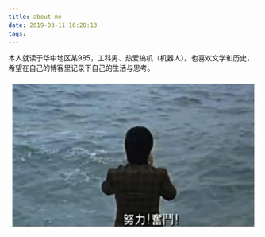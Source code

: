 ```yaml
---
title: about me
date: 2019-03-11 16:20:13
tags:
---
```

本人就读于华中地区某985，工科男、热爱搞机（机器人）。也喜欢文学和历史，希望在自己的博客里记录下自己的生活与思考。
<!-- more -->
![努力奋斗](assets/img/about-me-hard.jpg)